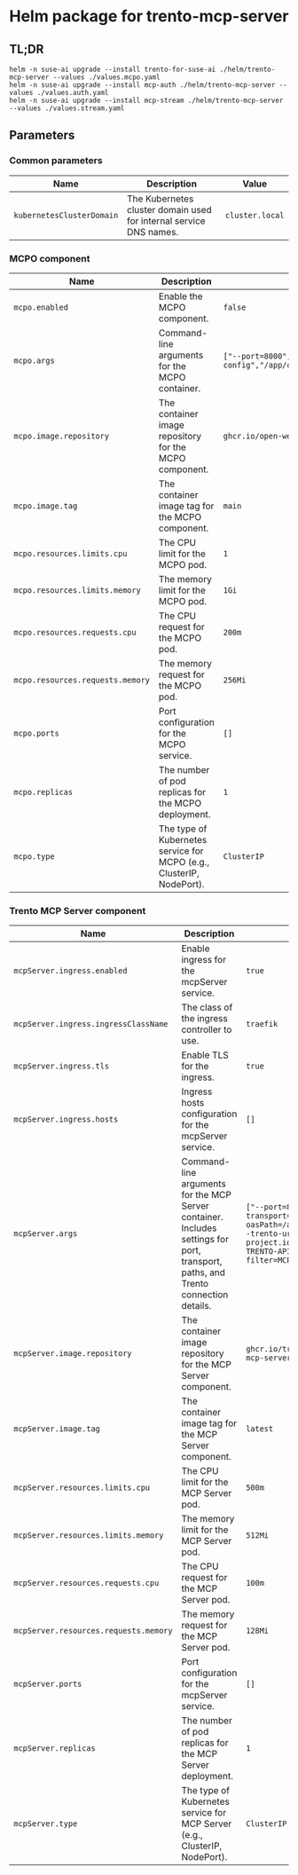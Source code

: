 <!--
  ~ Copyright 2025 SUSE LLC
  ~ SPDX-License-Identifier: Apache-2.0
-->

# Helm package for trento-mcp-server

<!-- This readme has been created with this tool: https://github.com/bitnami/readme-generator-for-helm
    > node "../readme-generator-for-helm/bin/index.js" -v ./helm/trento-mcp-server/values.yaml -r ./helm/trento-mcp-server/README.md -s ./helm/trento-mcp-server/values.schema.json
-->

## TL;DR

```console
helm -n suse-ai upgrade --install trento-for-suse-ai ./helm/trento-mcp-server --values ./values.mcpo.yaml
helm -n suse-ai upgrade --install mcp-auth ./helm/trento-mcp-server --values ./values.auth.yaml
helm -n suse-ai upgrade --install mcp-stream ./helm/trento-mcp-server --values ./values.stream.yaml
```

## Parameters

### Common parameters

| Name                      | Description                                                        | Value           |
| ------------------------- | ------------------------------------------------------------------ | --------------- |
| `kubernetesClusterDomain` | The Kubernetes cluster domain used for internal service DNS names. | `cluster.local` |

### MCPO component

| Name                             | Description                                                          | Value                                                  |
| -------------------------------- | -------------------------------------------------------------------- | ------------------------------------------------------ |
| `mcpo.enabled`                   | Enable the MCPO component.                                           | `false`                                                |
| `mcpo.args`                      | Command-line arguments for the MCPO container.                       | `["--port=8000","--config","/app/config/config.json"]` |
| `mcpo.image.repository`          | The container image repository for the MCPO component.               | `ghcr.io/open-webui/mcpo`                              |
| `mcpo.image.tag`                 | The container image tag for the MCPO component.                      | `main`                                                 |
| `mcpo.resources.limits.cpu`      | The CPU limit for the MCPO pod.                                      | `1`                                                    |
| `mcpo.resources.limits.memory`   | The memory limit for the MCPO pod.                                   | `1Gi`                                                  |
| `mcpo.resources.requests.cpu`    | The CPU request for the MCPO pod.                                    | `200m`                                                 |
| `mcpo.resources.requests.memory` | The memory request for the MCPO pod.                                 | `256Mi`                                                |
| `mcpo.ports`                     | Port configuration for the MCPO service.                             | `[]`                                                   |
| `mcpo.replicas`                  | The number of pod replicas for the MCPO deployment.                  | `1`                                                    |
| `mcpo.type`                      | The type of Kubernetes service for MCPO (e.g., ClusterIP, NodePort). | `ClusterIP`                                            |

### Trento MCP Server component

| Name                                  | Description                                                                                                                       | Value                                                                                                                                                                                   |
| ------------------------------------- | --------------------------------------------------------------------------------------------------------------------------------- | --------------------------------------------------------------------------------------------------------------------------------------------------------------------------------------- |
| `mcpServer.ingress.enabled`           | Enable ingress for the mcpServer service.                                                                                         | `true`                                                                                                                                                                                  |
| `mcpServer.ingress.ingressClassName`  | The class of the ingress controller to use.                                                                                       | `traefik`                                                                                                                                                                               |
| `mcpServer.ingress.tls`               | Enable TLS for the ingress.                                                                                                       | `true`                                                                                                                                                                                  |
| `mcpServer.ingress.hosts`             | Ingress hosts configuration for the mcpServer service.                                                                            | `[]`                                                                                                                                                                                    |
| `mcpServer.args`                      | Command-line arguments for the MCP Server container. Includes settings for port, transport, paths, and Trento connection details. | `["--port=8080","--transport=sse","--oasPath=/app/api/openapi.json","--trento-url=https://demo.trento-project.io","--header-name=X-TRENTO-API-KEY","--tag-filter=MCP","--verbosity=info"]` |
| `mcpServer.image.repository`          | The container image repository for the MCP Server component.                                                                      | `ghcr.io/trento-project/trento-mcp-server`                                                                                                                                              |
| `mcpServer.image.tag`                 | The container image tag for the MCP Server component.                                                                             | `latest`                                                                                                                                                                                |
| `mcpServer.resources.limits.cpu`      | The CPU limit for the MCP Server pod.                                                                                             | `500m`                                                                                                                                                                                  |
| `mcpServer.resources.limits.memory`   | The memory limit for the MCP Server pod.                                                                                          | `512Mi`                                                                                                                                                                                 |
| `mcpServer.resources.requests.cpu`    | The CPU request for the MCP Server pod.                                                                                           | `100m`                                                                                                                                                                                  |
| `mcpServer.resources.requests.memory` | The memory request for the MCP Server pod.                                                                                        | `128Mi`                                                                                                                                                                                 |
| `mcpServer.ports`                     | Port configuration for the mcpServer service.                                                                                     | `[]`                                                                                                                                                                                    |
| `mcpServer.replicas`                  | The number of pod replicas for the MCP Server deployment.                                                                         | `1`                                                                                                                                                                                     |
| `mcpServer.type`                      | The type of Kubernetes service for MCP Server (e.g., ClusterIP, NodePort).                                                        | `ClusterIP`                                                                                                                                                                             |
